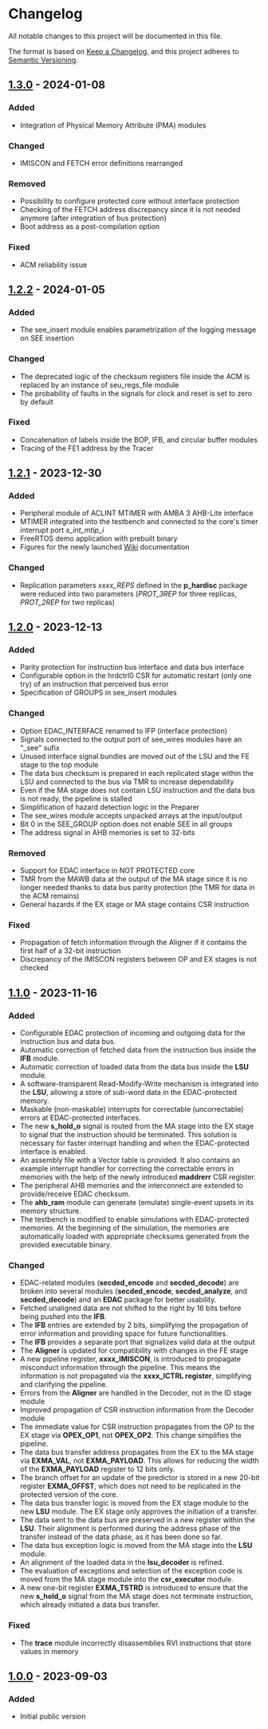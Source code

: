 # Changelog
All notable changes to this project will be documented in this file.

The format is based on [Keep a Changelog](https://keepachangelog.com/en/1.0.0/),
and this project adheres to [Semantic Versioning](https://semver.org/spec/v2.0.0.html).

## [1.3.0] - 2024-01-08

### Added
 - Integration of Physical Memory Attribute (PMA) modules

### Changed
 - IMISCON and FETCH error definitions rearranged

### Removed
 - Possibility to configure protected core without interface protection
 - Checking of the FETCH address discrepancy since it is not needed anymore (after integration of bus protection)
 - Boot address as a post-compilation option

### Fixed
 - ACM reliability issue

## [1.2.2] - 2024-01-05

### Added
 - The see_insert module enables parametrization of the logging message on SEE insertion

### Changed
 - The deprecated logic of the checksum registers file inside the ACM is replaced by an instance of seu_regs_file module
 - The probability of faults in the signals for clock and reset is set to zero by default

### Fixed
 - Concatenation of labels inside the BOP, IFB, and circular buffer modules
 - Tracing of the FE1 address by the Tracer

## [1.2.1] - 2023-12-30

### Added
 - Peripheral module of ACLINT MTIMER with AMBA 3 AHB-Lite interface
 - MTIMER integrated into the testbench and connected to the core's timer interrupt port _s_int_mtip_i_
 - FreeRTOS demo application with prebuilt binary
 - Figures for the newly launched [Wiki](https://github.com/janomach/the-hardisc/wiki) documentation

### Changed
 - Replication parameters _xxxx_REPS_ defined in the **p_hardisc** package were reduced into two parameters (_PROT_3REP_ for three replicas, _PROT_2REP_ for two replicas)

## [1.2.0] - 2023-12-13

### Added
 - Parity protection for instruction bus interface and data bus interface
 - Configurable option in the hrdctrl0 CSR for automatic restart (only one try) of an instruction that perceived bus error
 - Specification of GROUPS in see_insert modules

### Changed
 - Option EDAC_INTERFACE renamed to IFP (interface protection)
 - Signals connected to the output port of see_wires modules have an "_see" sufix
 - Unused interface signal bundles are moved out of the LSU and the FE stage to the top module
 - The data bus checksum is prepared in each replicated stage within the LSU and connected to the bus via TMR to increase dependability
 - Even if the MA stage does not contain LSU instruction and the data bus is not ready, the pipeline is stalled
 - Simplification of hazard detection logic in the Preparer
 - The see_wires module accepts unpacked arrays at the input/output
 - Bit 0 in the SEE_GROUP option does not enable SEE in all groups
 - The address signal in AHB memories is set to 32-bits

### Removed
 - Support for EDAC interface in NOT PROTECTED core
 - TMR from the MAWB data at the output of the MA stage since it is no longer needed thanks to data bus parity protection (the TMR for data in the ACM remains)
 - General hazards if the EX stage or MA stage contains CSR instruction

### Fixed
 - Propagation of fetch information through the Aligner if it contains the first half of a 32-bit instruction
 - Discrepancy of the IMISCON registers between OP and EX stages is not checked

## [1.1.0] - 2023-11-16

### Added
 - Configurable EDAC protection of incoming and outgoing data for the instruction bus and data bus.
 - Automatic correction of fetched data from the instruction bus inside the **IFB** module.
 - Automatic correction of loaded data from the data bus inside the **LSU** module.
 - A software-transparent Read-Modify-Write mechanism is integrated into the **LSU**, allowing a store of sub-word data in the EDAC-protected memory.
 - Maskable (non-maskable) interrupts for correctable (uncorrectable) errors at EDAC-protected interfaces.
 - The new **s_hold_o** signal is routed from the MA stage into the EX stage to signal that the instruction should be terminated. This solution is necessary for faster interrupt handling and when the EDAC-protected interface is enabled.
 - An assembly file with a Vector table is provided. It also contains an example interrupt handler for correcting the correctable errors in memories with the help of the newly introduced **maddrerr** CSR register.
 - The peripheral AHB memories and the interconnect are extended to provide/receive EDAC checksum.
 - The **ahb_ram** module can generate (emulate) single-event upsets in its memory structure.
 - The testbench is modified to enable simulations with EDAC-protected memories. At the beginning of the simulation, the memories are automatically loaded with appropriate checksums generated from the provided executable binary. 

### Changed
 - EDAC-related modules (**secded_encode** and **secded_decode**) are broken into several modules (**secded_encode**, **secded_analyze**, and **secded_decode**) and an **EDAC** package for better usability.
 - Fetched unaligned data are not shifted to the right by 16 bits before being pushed into the **IFB**.
 - The **IFB** entries are extended by 2 bits, simplifying the propagation of error information and providing space for future functionalities.
 - The **IFB** provides a separate port that signalizes valid data at the output
 - The **Aligner** is updated for compatibility with changes in the FE stage
 - A new pipeline register, **xxxx_IMISCON**, is introduced to propagate misconduct information through the pipeline. This means the information is not propagated via the **xxxx_ICTRL register**, simplifying and clarifying the pipeline.
 - Errors from the **Aligner** are handled in the Decoder, not in the ID stage module
 - Improved propagation of CSR instruction information from the Decoder module
 - The immediate value for CSR instruction propagates from the OP to the EX stage via **OPEX_OP1**, not **OPEX_OP2**. This change simplifies the pipeline.
 - The data bus transfer address propagates from the EX to the MA stage via **EXMA_VAL**, not **EXMA_PAYLOAD**. This allows for reducing the width of the **EXMA_PAYLOAD** register to 12 bits only.
 - The branch offset for an update of the predictor is stored in a new 20-bit register **EXMA_OFFST**, which does not need to be replicated in the protected version of the core.
 - The data bus transfer logic is moved from the EX stage module to the new **LSU** module. The EX stage only approves the initiation of a transfer.
 - The data sent to the data bus are preserved in a new register within the **LSU**. Their alignment is performed during the address phase of the transfer instead of the data phase, as it has been done so far.
 - The data bus exception logic is moved from the MA stage into the **LSU** module.
 - An alignment of the loaded data in the **lsu_decoder** is refined.
 - The evaluation of exceptions and selection of the exception code is moved from the MA stage module into the **csr_executor** module.
 - A new one-bit register **EXMA_TSTRD** is introduced to ensure that the new **s_hold_o** signal from the MA stage does not terminate instruction, which already initiated a data bus transfer.

### Fixed
- The **trace** module incorrectly disassemblies RVI instructions that store values in memory

## [1.0.0] - 2023-09-03

### Added
- Initial public version

[1.3.0]: https://github.com/janomach/the-hardisc/releases/tag/v1.3.0
[1.2.2]: https://github.com/janomach/the-hardisc/releases/tag/v1.2.2
[1.2.1]: https://github.com/janomach/the-hardisc/releases/tag/v1.2.1
[1.2.0]: https://github.com/janomach/the-hardisc/releases/tag/v1.2.0
[1.1.0]: https://github.com/janomach/the-hardisc/releases/tag/v1.1.0
[1.0.0]: https://github.com/janomach/the-hardisc/releases/tag/v1.0.0
